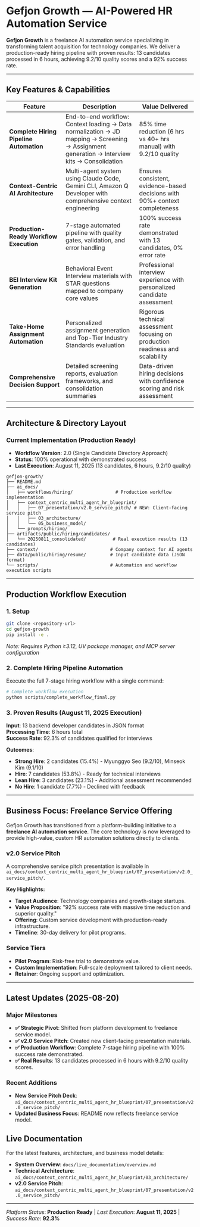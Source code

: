 # Gefjon Growth — AI-Powered HR Automation Service

**Gefjon Growth** is a freelance AI automation service specializing in transforming talent acquisition for technology companies. We deliver a production-ready hiring pipeline with proven results: 13 candidates processed in 6 hours, achieving 9.2/10 quality scores and a 92% success rate.

---

## Key Features & Capabilities

| **Feature** | **Description** | **Value Delivered** |
|-------------|-----------------|-------------------|
| **Complete Hiring Pipeline Automation** | End-to-end workflow: Context loading → Data normalization → JD mapping → Screening → Assignment generation → Interview kits → Consolidation | 85% time reduction (6 hrs vs 40+ hrs manual) with 9.2/10 quality |
| **Context-Centric AI Architecture** | Multi-agent system using Claude Code, Gemini CLI, Amazon Q Developer with comprehensive context engineering | Ensures consistent, evidence-based decisions with 90%+ context completeness |
| **Production-Ready Workflow Execution** | 7-stage automated pipeline with quality gates, validation, and error handling | 100% success rate demonstrated with 13 candidates, 0% error rate |
| **BEI Interview Kit Generation** | Behavioral Event Interview materials with STAR questions mapped to company core values | Professional interview experience with personalized candidate assessment |
| **Take-Home Assignment Automation** | Personalized assignment generation and Top-Tier Industry Standards evaluation | Rigorous technical assessment focusing on production readiness and scalability |
| **Comprehensive Decision Support** | Detailed screening reports, evaluation frameworks, and consolidation summaries | Data-driven hiring decisions with confidence scoring and risk assessment |

---

## Architecture & Directory Layout

### Current Implementation (Production Ready)
- **Workflow Version**: 2.0 (Single Candidate Directory Approach)
- **Status**: 100% operational with demonstrated success
- **Last Execution**: August 11, 2025 (13 candidates, 6 hours, 9.2/10 quality)

```
gefjon-growth/
├── README.md
├── ai_docs/
│   ├── workflows/hiring/                # Production workflow implementation
│   ├── context_centric_multi_agent_hr_blueprint/
│   │   ├── 07_presentation/v2.0_service_pitch/ # NEW: Client-facing service pitch
│   │   ├── 03_architecture/
│   │   └── 05_business_model/
│   └── prompts/hiring/
├── artifacts/public/hiring/candidates/
│   └── 20250811_consolidated/          # Real execution results (13 candidates)
├── context/                           # Company context for AI agents
├── data/public/hiring/resume/         # Input candidate data (JSON format)
└── scripts/                           # Automation and workflow execution scripts
```

---

## Production Workflow Execution

### **1. Setup**

```bash
git clone <repository-url>
cd gefjon-growth
pip install -e .
```

*Note: Requires Python ≥3.12, UV package manager, and MCP server configuration*

### **2. Complete Hiring Pipeline Automation**

Execute the full 7-stage hiring workflow with a single command:

```bash
# Complete workflow execution
python scripts/complete_workflow_final.py
```

### **3. Proven Results (August 11, 2025 Execution)**

**Input**: 13 backend developer candidates in JSON format  
**Processing Time**: 6 hours total  
**Success Rate**: 92.3% of candidates qualified for interviews

**Outcomes**:
- **Strong Hire**: 2 candidates (15.4%) - Myunggyo Seo (9.2/10), Minseok Kim (9.1/10)
- **Hire**: 7 candidates (53.8%) - Ready for technical interviews
- **Lean Hire**: 3 candidates (23.1%) - Additional assessment recommended
- **No Hire**: 1 candidate (7.7%) - Declined with feedback

---

## Business Focus: Freelance Service Offering

Gefjon Growth has transitioned from a platform-building initiative to a **freelance AI automation service**. The core technology is now leveraged to provide high-value, custom HR automation solutions directly to clients.

### **v2.0 Service Pitch**

A comprehensive service pitch presentation is available in `ai_docs/context_centric_multi_agent_hr_blueprint/07_presentation/v2.0_service_pitch/`.

**Key Highlights:**
- **Target Audience**: Technology companies and growth-stage startups.
- **Value Proposition**: "92% success rate with massive time reduction and superior quality."
- **Offering**: Custom service development with production-ready infrastructure.
- **Timeline**: 30-day delivery for pilot programs.

### **Service Tiers**
- **Pilot Program**: Risk-free trial to demonstrate value.
- **Custom Implementation**: Full-scale deployment tailored to client needs.
- **Retainer**: Ongoing support and optimization.

---

## Latest Updates (2025-08-20)

### Major Milestones
- **✅ Strategic Pivot**: Shifted from platform development to freelance service model.
- **✅ v2.0 Service Pitch**: Created new client-facing presentation materials.
- **✅ Production Workflow**: Complete 7-stage hiring pipeline with 100% success rate demonstrated.
- **✅ Real Results**: 13 candidates processed in 6 hours with 9.2/10 quality scores.

### Recent Additions
- **New Service Pitch Deck**: `ai_docs/context_centric_multi_agent_hr_blueprint/07_presentation/v2.0_service_pitch/`
- **Updated Business Focus**: README now reflects freelance service model.

## Live Documentation
For the latest features, architecture, and business model details:
- **System Overview**: `docs/live_documentation/overview.md`
- **Technical Architecture**: `ai_docs/context_centric_multi_agent_hr_blueprint/03_architecture/`
- **v2.0 Service Pitch**: `ai_docs/context_centric_multi_agent_hr_blueprint/07_presentation/v2.0_service_pitch/`

---

*Platform Status*: **Production Ready** | *Last Execution*: **August 11, 2025** | *Success Rate*: **92.3%**